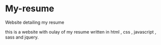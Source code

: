 # My-resume
Website detailing my resume


this is a website with oulay of my resume written in html , css , javascript , sass and jquery.
